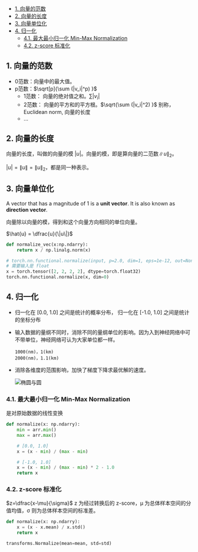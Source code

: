- [1. 向量的范数](#1-向量的范数)
- [2. 向量的长度](#2-向量的长度)
- [3. 向量单位化](#3-向量单位化)
- [4. 归一化](#4-归一化)
  - [4.1. 最大最小归一化 Min-Max Normalization](#41-最大最小归一化-min-max-normalization)
  - [4.2. z-score 标准化](#42-z-score-标准化)


## 1. 向量的范数

- 0范数：向量中的最大值。
- p范数：$\sqrt[p]{\sum (|v_i|^p) }$
  - 1范数：
    向量的绝对值之和。$\sum |v_i|$
  - 2范数：
    向量的平方和的平方根。$\sqrt{\sum (|v_i|^2) }$
    别称，Euclidean norm, 向量的长度
  - ...

## 2. 向量的长度

向量的长度，叫做的向量的模 $|u|$。向量的模，即是算向量的二范数$\|u\|_2$。

$|u|=\|u\|=\|u\|_2$，都是同一种表示。


## 3. 向量单位化 

A vector that has a magnitude of 1 is a **unit vector**.  It is also known as **direction vector**.

向量除以向量的模，得到和这个向量方向相同的单位向量。

$\hat{u} = \dfrac{u}{\|u\|}$

```python
def normalize_vec(x:np.ndarry):
    return x / np.linalg.norm(x)
```
```python
# torch.nn.functional.normalize(input, p=2.0, dim=1, eps=1e-12, out=None)
# 需要输入是 float
x = torch.tensor([2, 2, 2, 2], dtype=torch.float32)
torch.nn.functional.normalize(x, dim=0)
```

## 4. 归一化

- 归一化在  [0.0, 1.0] 之间是统计的概率分布， 归一化在 [-1.0, 1.0] 之间是统计的坐标分布


- 输入数据的量纲不同时，消除不同的量纲单位的影响。因为入到神经网络中可不带单位，神经网络可认为大家单位都一样。

  ```
  1000(nm)，1(km)
  2000(nm)，1.1(km)
  ```
- 消除各维度的范围影响，加快了梯度下降求最优解的速度。

  ![椭圆与圆](https://img-blog.csdnimg.cn/2019072716003845.png)

### 4.1. 最大最小归一化 Min-Max Normalization

是对原始数据的线性变换
```python
def normalize(x: np.ndarry):
    min = arr.min()
    max = arr.max()

    # [0.0, 1.0]
    x = (x - min) / (max - min)

    # [-1.0, 1.0]
    x = (x - min) / (max - min) * 2 - 1.0
    return x
```



### 4.2. z-score 标准化

$z=\dfrac{x-\mu}{\sigma}$
z 为经过转换后的 z-score，μ 为总体样本空间的分值均值，σ 则为总体样本空间的标准差。
```python
def normalize(x: np.ndarry):
    x = (x - x.mean) / x.std()
    return x
```
```python
transforms.Normalize(mean=mean, std=std)
```